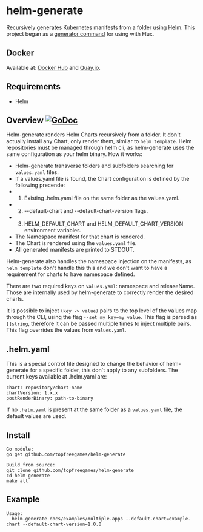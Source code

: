 # helm-generate
Recursively generates Kubernetes manifests from a folder using Helm. This project began as a [generator command](https://docs.fluxcd.io/en/1.20.0/references/fluxyaml-config-files/) for using with Flux.

## Docker
Available at: [Docker Hub](https://hub.docker.com/r/tfgco/helm-generate) and [Quay.io](https://quay.io/repository/tfgco/helm-generate).

## Requirements

* Helm

## Overview [![GoDoc](https://godoc.org/github.com/topfreegames/helm-generate?status.svg)](https://godoc.org/github.com/topfreegames/helm-generate)

Helm-generate renders Helm Charts recursively from a folder. It don't actually install any Chart, only render them, similar to `helm template`. Helm repositories must be managed through helm cli, as helm-generate uses the same configuration as your helm binary.
How it works:
* Helm-generate transverse folders and subfolders searching for `values.yaml` files.
* If a values.yaml file is found, the Chart configuration is defined by the following precende:
* 1) Existing .helm.yaml file on the same folder as the values.yaml.
* 2) --default-chart and --default-chart-version flags.
* 3) HELM_DEFAULT_CHART and HELM_DEFAULT_CHART_VERSION environment variables.
* The Namespace manifest for that chart is rendered.
* The Chart is rendered using the `values.yaml` file.
* All generated manifests are printed to STDOUT.

Helm-generate also handles the namespace injection on the manifests, as `helm template` don't handle this this and we don't want to have a requirement for charts to have namespace defined.

There are two required keys on `values.yaml`: namespace and releaseName. Those are internally used by helm-generate to correctly render the desired charts.

It is possible to inject `(key -> value)` pairs to the top level of the values map through the CLI, using the flag `--set my_key=my_value`. This flag is parsed as `[]string`, therefore it can be passed multiple times to inject multiple pairs. This flag overrides the values from `values.yaml`.

## .helm.yaml
This is a special control file designed to change the behavior of helm-generate for a specific folder, this don't apply to any subfolders.
The current keys available at .helm.yaml are:
```
chart: repository/chart-name
chartVersion: 1.x.x
postRenderBinary: path-to-binary
```
If no `.helm.yaml` is present at the same folder as a `values.yaml` file, the default values are used.

## Install

```
Go module:
go get github.com/topfreegames/helm-generate

Build from source:
git clone github.com/topfreegames/helm-generate
cd helm-generate
make all
```

## Example

```
Usage:
  helm-generate docs/examples/multiple-apps --default-chart=example-chart --default-chart-version=1.0.0
```
